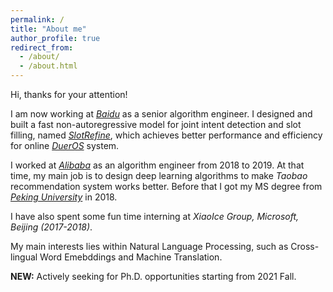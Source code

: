 ```yaml
---
permalink: /
title: "About me"
author_profile: true
redirect_from: 
  - /about/
  - /about.html
---
```


Hi, thanks for your attention!

I am now working at [*Baidu*](https://www.baidu.com/) as a senior algorithm engineer. 
I designed and built a fast non-autoregressive model for joint intent detection and slot filling, 
named [*SlotRefine*](https://arxiv.org/pdf/2010.02693.pdf), which achieves better performance and efficiency for online
[*DuerOS*](https://dueros.baidu.com/en/index.html) system.

I worked at [*Alibaba*](https://www.alibabagroup.com/en/global/home) as an algorithm engineer from 2018 to 2019. 
At that time, my main job is to design deep learning algorithms to make *Taobao* recommendation system works better. 
Before that I got my MS degree from [*Peking University*](http://english.pku.edu.cn/) in 2018. 

I have also spent some fun time interning at *XiaoIce Group, Microsoft, Beijing (2017-2018)*.

My main interests lies within Natural Language Processing, such as Cross-lingual Word Emebddings and Machine Translation.

**NEW:** Actively seeking for Ph.D. opportunities starting from 2021 Fall. 

